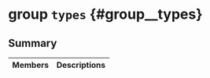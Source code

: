 # group `types` {#group__types}

## Summary

 Members                        | Descriptions                                
--------------------------------|---------------------------------------------

